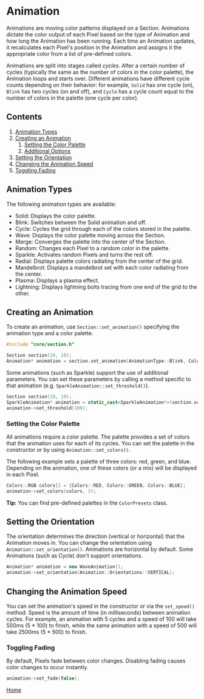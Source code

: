 # Animation
Animations are moving color patterns displayed on a Section. Animations dictate the color output of each Pixel based on the type of Animation and how long the Animation has been running. Each time an Animation updates, it recalculates each Pixel's position in the Animation and assigns it the appropriate color from a list of pre-defined colors.

Animations are split into stages called _cycles_. After a certain number of cycles (typically the same as the number of colors in the color palette), the Animation loops and starts over. Different animations have different cycle counts depending on their behavior: for example, `Solid` has one cycle (on), `Blink` has two cycles (on and off), and `Cycle` has a cycle count equal to the number of colors in the palette (one cycle per color).

## Contents
1. [Animation Types](#animation-types)
2. [Creating an Animation](#creating-an-animation)
	1. [Setting the Color Palette](#setting-the-color-palette)
	2. [Additional Options](#additional-options)
3. [Setting the Orientation](#setting-the-orientation)
4. [Changing the Animation Speed](#changing-the-animation-speed)
5. [Toggling Fading](#toggling-fading)

## Animation Types
The following animation types are available:
* Solid: Displays the color palette.
* Blink: Switches between the Solid animation and off.
* Cycle: Cycles the grid through each of the colors stored in the palette.
* Wave: Displays the color palette moving across the Section.
* Merge: Converges the palette into the center of the Section.
* Random: Changes each Pixel to a random color in the palette.
* Sparkle: Activates random Pixels and turns the rest off.
* Radial: Displays palette colors radiating from the center of the grid.
* Mandelbrot: Displays a mandelbrot set with each color radiating from the center.
* Plasma: Displays a plasma effect.
* Lightning: Displays lightning bolts tracing from one end of the grid to the other.

## Creating an Animation
To create an animation, use `Section::set_animation()` specifying the animation type and a color palette.

```c++
#include "core/section.h"

Section section(10, 10);
Animation* animation = section.set_animation(AnimationType::Blink, Colors::COLORWHEEL, 12);
``` 

Some animations (such as Sparkle) support the use of additional parameters. You can set these parameters by calling a method specific to that animation (e.g. `SparkleAnimation::set_threshold()`).

```c++
Section section(10, 10);
SparkleAnimation* animation = static_cast<SparkleAnimation*>(section.set_animation(AnimationType::Sparkle, ColorPreset::COLORWHEEL, 12));
animation->set_threshold(100);
``` 

### Setting the Color Palette
All animations require a color palette. The palette provides a set of colors that the animation uses for each of its cycles. You can set the palette in the constructor or by using `Animation::set_colors()`.

The following example sets a palette of three colors: red, green, and blue. Depending on the animation, one of these colors (or a mix) will be displayed in each Pixel.
```c++
Colors::RGB colors[] = {Colors::RED, Colors::GREEN, Colors::BLUE};
animation->set_colors(colors, 3);
```

**Tip:** You can find pre-defined palettes in the `ColorPresets` class.

## Setting the Orientation
The orientation determines the direction (vertical or horizontal) that the Animation moves in. You can change the orientation using `Animation::set_orientation()`. Animations are horizontal by default. Some Animations (such as Cycle) don't support orientations.

```c++
Animation* animation = new WaveAnimation();
animation->set_orientation(Animation::Orientations::VERTICAL);
```

## Changing the Animation Speed
You can set the animation's speed in the constructor or via the `set_speed()` method. Speed is the amount of time (in milliseconds) between animation cycles. For example, an animation with 5 cycles and a speed of 100 will take 500ms (5 * 100) to finish, while the same animation with a speed of 500 will take 2500ms (5 * 500) to finish.

### Toggling Fading
By default, Pixels fade between color changes. Disabling fading causes color changes to occur instantly.
```c++
animation->set_fade(false);
```

[Home](README.md)
